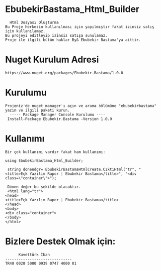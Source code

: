 # EbubekirBastama_Html_Builder
      Html Dosyası Oluşturma
    Bu Proje herkezin kullanılması için yapılmıştır fakat izinsiz satış için kullanılamaz.
    Bu projeyi editleyip izinsiz satışa sunulamaz.
    Proje ile ilgili bütün haklar By& Ebubekir Bastama'ya aittir. 
# Nuget Kurulum Adresi
    https://www.nuget.org/packages/Ebubekir.Bastama/1.0.0
# Kurulumu
    Projeniz'de nuget manager'ı açın ve arama bölümüne "ebubekirbastama" yazın ve ilgili paketi kurun.
      ----- Package Manager Console Kurulumu ----
     Install-Package Ebubekir.Bastama -Version 1.0.0
# Kullanımı
    Bir çok kullanımı vardır fakat ham kullanımı:
    
    using EbubekirBastama_Html_Builder;
    
     string donendgr= EbubekirBastamaHtmlCreate.CıktıHtml("tr", "<title>Eçk Yazılım Rapor | Ebubekir Bastama</title>", "<div class=\"container\">");
     
     Dönen değer bu şekilde olacaktır.
     <html lang="tr">
    <head>
    <title>Eçk Yazılım Rapor | Ebubekir Bastama</title>
    </head>
    <body>
    <div class="container">
    </body>
    </html>
    
# Bizlere Destek Olmak için:
          Kuvettürk İban
    ------------------------------
    TR40 0020 5000 0939 0747 4000 01
